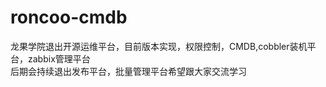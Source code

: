 # roncoo-cmdb
龙果学院退出开源运维平台，目前版本实现，权限控制，CMDB,cobbler装机平台，zabbix管理平台<br />
后期会持续退出发布平台，批量管理平台希望跟大家交流学习
